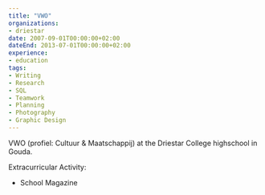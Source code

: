 ```yaml
---
title: "VWO"
organizations:
- driestar
date: 2007-09-01T00:00:00+02:00
dateEnd: 2013-07-01T00:00:00+02:00
experience:
- education
tags:
- Writing
- Research
- SQL
- Teamwork
- Planning
- Photography
- Graphic Design
---
```


VWO (profiel: Cultuur & Maatschappij) at the Driestar College highschool in Gouda.

Extracurricular Activity:

- School Magazine